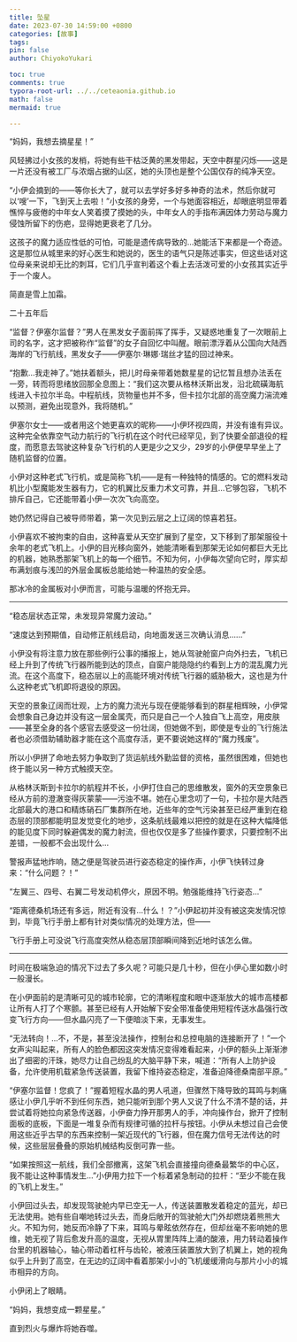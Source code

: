 ```yaml
---
title: 坠星
date: 2023-07-30 14:59:00 +0800
categories: [故事]
tags: 
pin: false
author: ChiyokoYukari

toc: true
comments: true
typora-root-url: ../../ceteaonia.github.io
math: false
mermaid: true

---
```

“妈妈，我想去摘星星！”

风轻拂过小女孩的发梢，将她有些干枯泛黄的黑发带起，天空中群星闪烁——这是一片还没有被工厂与浓烟占据的山区，她的头顶也是整个公国仅存的纯净天空。

“小伊会摘到的——等你长大了，就可以去学好多好多神奇的法术，然后你就可以‘嗖’一下，飞到天上去啦！”小女孩的身旁，一个与她面容相近，却眼底明显带着憔悴与疲倦的中年女人笑着摸了摸她的头，中年女人的手指布满因体力劳动与魔力侵蚀所留下的伤疤，显得她更衰老了几分。

这孩子的魔力适应性低的可怕，可能是遗传病导致的…她能活下来都是一个奇迹。这是那位从城里来的好心医生和她说的，医生的语气只是陈述事实，但这些话对这位母亲来说却无比的刺耳，它们几乎宣判着这个看上去活泼可爱的小女孩其实近乎于一个废人。

简直是雪上加霜。

二十五年后

“监督？伊塞尔监督？”男人在黑发女子面前挥了挥手，又疑惑地重复了一次眼前上司的名字，这才把被称作“监督”的女子自回忆中叫醒。眼前漂浮着从公国向大陆西海岸的飞行航线，黑发女子——伊塞尔·琳娜·瑞丝才猛的回过神来。

“抱歉…我走神了。”她扶着额头，把儿时母亲带着她数星星的记忆暂且想办法丢在一旁，转而将思绪放回那全息图上：“我们这次要从格林沃斯出发，沿北硫磺海航线进入卡拉尔半岛。中程航线，货物量也并不多，但卡拉尔北部的高空魔力湍流难以预测，避免出现意外，我将随机。”

伊塞尔女士——或者用这个她更喜欢的昵称——小伊环视四周，并没有谁有异议。这种完全依靠空气动力航行的飞行机在这个时代已经罕见，到了快要全部退役的程度，而愿意去驾驶这种复杂飞行机的人更是少之又少，29岁的小伊便早早坐上了随机监督的位置。

小伊对这种老式飞行机，或是简称飞机——是有一种独特的情感的。它的燃料发动机比小型魔能发生器有力，它的机翼比反重力术文可靠，并且…它够包容，飞机不排斥自己，它还能带着小伊一次次飞向高空。

她仍然记得自己被导师带着，第一次见到云层之上辽阔的惊喜若狂。

小伊喜欢不被拘束的自由，这种喜爱从天空扩展到了星空，又下移到了那架服役十余年的老式飞机上。小伊的目光移向窗外，她能清晰看到那架无论如何都巨大无比的机器，她熟悉那架飞机上的每一个细节。不知为何，小伊每次望向它时，厚实却布满划痕与浅凹的外层金属板总能给她一种温热的安全感。

那冰冷的金属板对小伊而言，可能与温暖的怀抱无异。

---------

“稳态层状态正常，未发现异常魔力波动。”

“速度达到预期值，自动修正航线启动，向地面发送三次确认消息……”

小伊没有将注意力放在那些例行公事的播报上，她从驾驶舱窗户向外扫去，飞机已经上升到了传统飞行器所能到达的顶点，自窗户能隐隐约约看到上方的混乱魔力光流。在这个高度下，稳态层以上的高能环境对传统飞行器的威胁极大，这也是为什么这种老式飞机即将退役的原因。

天空的景象辽阔而壮观，上方的魔力流光与现在便能够看到的群星相辉映，小伊常会想象自己身边并没有这一层金属壳，而只是自己一个人独自飞上高空，用皮肤——甚至全身的各个感官去感受这一份壮阔，但她做不到，即使是专业的飞行施法者也必须借助辅助器才能在这个高度存活，更不要说她这样的“魔力残废”。

所以小伊拼了命地去努力争取到了货运航线外勤监督的资格，虽然很困难，但她也终于能以另一种方式触摸天空。

从格林沃斯到卡拉尔的航程并不长，小伊打住自己的思维散发，窗外的天空景象已经从方前的澄澈变得灰蒙蒙——污浊不堪。她在心里念叨了一句，卡拉尔是大陆西北部最大的港口和精炼硝石厂集群所在地，近些年的空气污染甚至已经严重到在稳态层的顶部都能明显发觉变化的地步，这条航线最难以把控的就是在这种大幅降低的能见度下同时躲避偶发的魔力射流，但也仅仅是多了些操作要求，只要控制不出差错，一般都不会出现什么…

警报声猛地炸响，随之便是驾驶员进行姿态稳定的操作声，小伊飞快转过身来：“什么问题？！”

“左翼三、四号、右翼二号发动机停火，原因不明。勉强能维持飞行姿态…”

“距离德桑机场还有多远，附近有没有…什么！？”小伊起初并没有被这突发情况惊到，毕竟飞行手册上都有针对类似情况的处理方法，但——

飞行手册上可没说飞行高度突然从稳态层顶部瞬间降到近地时该怎么做。

-------

时间在极端急迫的情况下过去了多久呢？可能只是几十秒，但在小伊心里如数小时一般漫长。

在小伊面前的是清晰可见的城市轮廓，它的清晰程度和眼中逐渐放大的城市高楼都让所有人打了个寒颤。甚至已经有人开始解下安全带准备使用短程传送水晶强行改变飞行方向——但水晶闪亮了一下便暗淡下来，无事发生。

“无法转向！…不，不是，甚至没法操作，控制台和总控电脑的连接断开了！”一个女声尖叫起来，所有人的脸色都因这突发情况变得难看起来，小伊的额头上渐渐渗出了细密的汗珠，她尽力让自己纷乱的大脑平静下来，喊道：“所有人上防护设备，允许使用机载紧急传送装置，我留下维持姿态稳定，准备迫降德桑南部平原。”

“伊塞尔监督！您疯了！”握着短程水晶的男人吼道，但骤然下降导致的耳鸣与刺痛感让小伊几乎听不到任何东西，她只能听到那个男人又说了什么不清不楚的话，并尝试着将她拉向紧急传送器，小伊奋力挣开那男人的手，冲向操作台，掀开了控制面板的底板，下面是一堆复杂而有规律可循的拉杆与按钮。小伊从未想过自己会使用这些近乎古早的东西来控制一架近现代的飞行器，但在魔力信号无法传达的时候，这些层层叠叠的原始机械结构反倒可靠一些。

“如果按照这一航线，我们全部撤离，这架飞机会直接撞向德桑最繁华的中心区，我不能让这种事情发生…”小伊用力拉下一个标着紧急制动的拉杆：“至少不能在我的飞机上发生。”

小伊回过头去，却发现驾驶舱内早已空无一人，传送装置散发着稳定的蓝光，却已无法使用。她有些自嘲地转过头去，而身后敞开的驾驶舱大门外却燃烧着熊熊大火。不知为何，她反而冷静了下来，耳鸣与晕眩依然存在，但却丝毫不影响她的思维，她无视了背后愈发升高的温度，无视从胃里阵阵上涌的酸液，用力转动着操作台里的机器轴心，轴心带动着杠杆与齿轮，被液压装置放大到了机翼上，她的视角似乎上升到了高空，在无边的辽阔中看着那架小小的飞机缓缓滑向与那片小小的城市相异的方向。

小伊闭上了眼睛。

“妈妈，我想变成一颗星星。”

直到烈火与爆炸将她吞噬。

